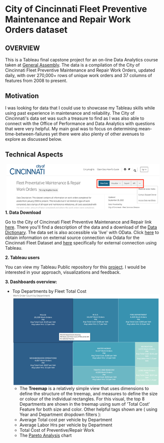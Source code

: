# City of Cincinnati Fleet Preventive Maintenance and Repair Work Orders dataset

## OVERVIEW

This is a Tableau final capstone project for an on-line Data Analytics course taken at [General Assembly](https://generalassemb.ly/education/data-analytics/san-francisco). 
The data is a compilation of the City of Cincinnati Fleet Preventive Maintenance and Repair Work Orders, updated daily, with over 270,000+ rows of unique work orders and 37 columns of features from 2008 to present.

## Motivation

I was looking for data that I could use to showcase my Tableau skills while using past experience in maintenance and reliability. The City of Cincinnati's data set was such a treasure to find as I was also able to connect with the Office of Performance and Data Analytics with questions that were very helpful. My main goal was to focus on determining mean-time-between-failures yet there were also plenty of other avenues to explore as discussed below.

## Technical Aspects
<a href="url"><img src="https://github.com/rmunoz2165/cincinnati-dataset/blob/master/images/DownloadData.png" align="right" height="150" width="500" ></a>
**1. Data Download**

Go to the City of Cincinnati Fleet Preventive Maintenance and Repair link [here](https://data.cincinnati-oh.gov/Thriving-Neighborhoods/Fleet-Preventative-Maintenance-Repair-Work-Orders/2a8x-bxjm).
There you'll find a description of the data and a download of the [Data Dictionary](https://data.cincinnati-oh.gov/api/views/2a8x-bxjm/files/d5a81f3e-b274-44c7-8569-458883d0cc5f?download=true&filename=Fleet%20Preventative%20Maintenance%20&%20Repair%20Work%20Orders-%20Data%20Profile%20-%203b.Data%20Dictionary.pdf). The data set is also accessible via 'live' with OData. Click [here](https://support.socrata.com/hc/en-us/articles/115005364207) to obtain information on external source connection via Odata for the Cincinnati Fleet Dataset and [here](https://support.socrata.com/hc/en-us/articles/115011744048-Open-A-Socrata-Dataset-In-Tableau-Desktop) specifically for external connection using Tableau.

**2. Tableau users**

You can view my Tableau Public repository for this [project](https://public.tableau.com/profile/robert.d.munoz#!/vizhome/CincinnatiFleetServices/Main?publish=yes). I would be interested in your approach, visualizations and feedback.

**3. Dashboards overview:**
   - Top Departments by Fleet Total Cost <a href =  "url"><img src="https://github.com/rmunoz2165/cincinnati-dataset/blob/master/images/FleetTreemap.png"  align="right" height="300" width="500"></a>
     - The **Treemap** is a relatively simple view that uses dimensions to define the structure of the treemap, and measures to define the size or colour of the  individual rectangles. For this visual, the top 8 Departments are shown in the treemap using sum of 'Total Cost' Feature for both size and color. Other helpful tags shown are ( using Year and Department dropdown filters ): 
     * Average Total cost per vehicle by Department
     * Average Labor Hrs per vehicle by Department
     * Total Cost of Preventive/Repair Work
     
     - The [Pareto Analysis](https://help.tableau.com/current/pro/desktop/enus/pareto.htm#:~:text=Applies%20to%3A%20Tableau%20Desktop%2C%20Tableau,is%20represented%20by%20the%20line.) chart 
